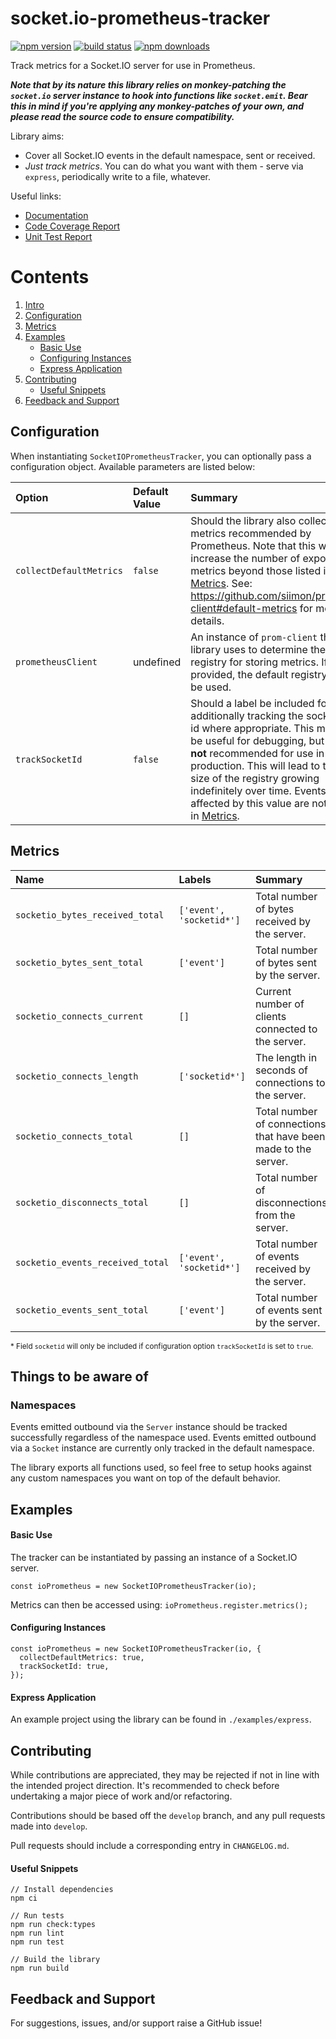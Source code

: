 # socket.io-prometheus-tracker

[![npm version](https://img.shields.io/npm/v/socket.io-prometheus-tracker.svg)](https://www.npmjs.com/package/socket.io-prometheus-tracker)
[![build status](https://github.com/jsau-/socket.io-prometheus-tracker/actions/workflows/ci.yml/badge.svg?branch=master)](https://github.com/jsau-/socket.io-prometheus-tracker/actions/workflows/ci.yml)
[![npm downloads](https://img.shields.io/npm/dm/socket.io-prometheus-tracker.svg)](https://www.npmjs.com/package/socket.io-prometheus-tracker)

Track metrics for a Socket.IO server for use in Prometheus.

***Note that by its nature this library relies on monkey-patching the
`socket.io` server instance to hook into functions like `socket.emit`. Bear
this in mind if you're applying any monkey-patches of your own, and please read
the source code to ensure compatibility.***

Library aims:
* Cover all Socket.IO events in the default namespace, sent or received.
* _Just track metrics_. You can do what you want with them - serve via `express`, periodically write to a file, whatever.

Useful links:
* [Documentation](https://jsau-.github.io/socket.io-prometheus-tracker)
* [Code Coverage Report](https://jsau-.github.io/socket.io-prometheus-tracker/coverage/lcov-report)
* [Unit Test Report](https://jsau-.github.io/socket.io-prometheus-tracker/coverage/test_report.html)

# Contents
1. [Intro](#socket.io-prometheus-tracker)
2. [Configuration](#configuration)
3. [Metrics](#metrics)
4. [Examples](#examples)
    - [Basic Use](#basic-use)
    - [Configuring Instances](#configuring-instances)
    - [Express Application](#express-application)
5. [Contributing](#contributing)
    - [Useful Snippets](#useful-snippets)
6. [Feedback and Support](#feedback-and-support)

## Configuration

When instantiating `SocketIOPrometheusTracker`, you can optionally pass a
configuration object. Available parameters are listed below:

Option | Default Value | Summary
:--- | :--- | :---
`collectDefaultMetrics` | `false` | Should the library also collect metrics recommended by Prometheus. Note that this will increase the number of exposed metrics beyond those listed in [Metrics](#metrics). See: https://github.com/siimon/prom-client#default-metrics for more details.
`prometheusClient` | undefined | An instance of `prom-client` the library uses to determine the registry for storing metrics. If not provided, the default registry will be used.
`trackSocketId` | `false` | Should a label be included for additionally tracking the socket id where appropriate. This may be useful for debugging, but is **not** recommended for use in production. This will lead to the size of the registry growing indefinitely over time. Events affected by this value are noted in [Metrics](#metrics).

## Metrics

Name | Labels | Summary
:--- | :--- | :---
`socketio_bytes_received_total` | `['event', 'socketid*']` | Total number of bytes received by the server.
`socketio_bytes_sent_total` | `['event']` | Total number of bytes sent by the server.
`socketio_connects_current` | `[]` | Current number of clients connected to the server.
`socketio_connects_length` | `['socketid*']` | The length in seconds of connections to the server.
`socketio_connects_total` | `[]` | Total number of connections that have been made to the server.
`socketio_disconnects_total` | `[]` | Total number of disconnections from the server.
`socketio_events_received_total` | `['event', 'socketid*']` | Total number of events received by the server.
`socketio_events_sent_total` | `['event']` | Total number of events sent by the server.

<sub>* Field `socketid` will only be included if configuration option `trackSocketId` is set to `true`.</sub>

## Things to be aware of

### Namespaces

Events emitted outbound via the `Server` instance should be tracked
successfully regardless of the namespace used. Events emitted outbound
via a `Socket` instance are currently only tracked in the default
namespace.

The library exports all functions used, so feel free to setup hooks
against any custom namespaces you want on top of the default behavior.

## Examples

#### Basic Use

The tracker can be instantiated by passing an instance of a Socket.IO server.

```
const ioPrometheus = new SocketIOPrometheusTracker(io);
```

Metrics can then be accessed using: `ioPrometheus.register.metrics();`

#### Configuring Instances

```
const ioPrometheus = new SocketIOPrometheusTracker(io, {
  collectDefaultMetrics: true,
  trackSocketId: true,
});
```

#### Express Application

An example project using the library can be found in `./examples/express`.

## Contributing

While contributions are appreciated, they may be rejected if not in line with
the intended project direction. It's recommended to check before undertaking a
major piece of work and/or refactoring.

Contributions should be based off the `develop` branch, and any pull requests
made into `develop`.

Pull requests should include a corresponding entry in `CHANGELOG.md`.

#### Useful Snippets

```
// Install dependencies
npm ci

// Run tests
npm run check:types
npm run lint
npm run test

// Build the library
npm run build
```

## Feedback and Support

For suggestions, issues, and/or support raise a GitHub issue!
